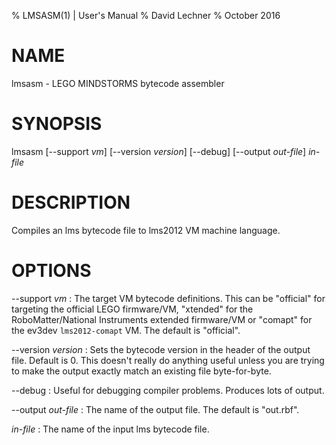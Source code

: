 % LMSASM(1) | User's Manual
% David Lechner
% October 2016

# NAME

lmsasm - LEGO MINDSTORMS bytecode assembler

# SYNOPSIS

lmsasm [--support *vm*] [--version *version*] [--debug] [--output *out-file*] *in-file*

# DESCRIPTION

Compiles an lms bytecode file to lms2012 VM machine language.

# OPTIONS

--support *vm*
: The target VM bytecode definitions. This can be "official" for targeting the
official LEGO firmware/VM, "xtended" for the RoboMatter/National Instruments
extended firmware/VM or "comapt" for the ev3dev `lms2012-comapt` VM. The default
is "official".

--version *version*
: Sets the bytecode version in the header of the output file. Default is 0.
  This doesn't really do anything useful unless you are trying to make the
  output exactly match an existing file byte-for-byte.

--debug
: Useful for debugging compiler problems. Produces lots of output.

--output *out-file*
: The name of the output file. The default is "out.rbf".

*in-file*
: The name of the input lms bytecode file.
